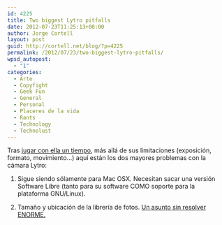 ```yaml
---
id: 4225
title: Two biggest Lytro pitfalls
date: 2012-07-23T11:25:13+00:00
author: Jorge Cortell
layout: post
guid: http://cortell.net/blog/?p=4225
permalink: /2012/07/23/two-biggest-lytro-pitfalls/
wpsd_autopost:
  - "1"
categories:
  - Arte
  - Copyfight
  - Geek Fun
  - General
  - Personal
  - Placeres de la vida
  - Rants
  - Technology
  - Technolust
---
```

Tras <a title="http://cortell.net/blog/2012/05/playing-with-my-new-lytro/" href="http://cortell.net/blog/2012/05/playing-with-my-new-lytro/" target="_blank">jugar con ella un tiempo,</a> más allá de sus limitaciones (exposición, formato, movimiento&#8230;) aquí están los dos mayores problemas con la cámara Lytro:

1) Sigue siendo sólamente para Mac OSX. Necesitan sacar una versión Software Libre (tanto para su software COMO soporte para la plataforma GNU/Linux).

2) Tamaño y ubicación de la librería de fotos. <a title="http://support.lytro.com/entries/21079071-is-there-any-way-to-control-where-images-are-stored-on-my-computer" href="http://support.lytro.com/entries/21079071-is-there-any-way-to-control-where-images-are-stored-on-my-computer" target="_blank">Un asunto sin resolver ENORME.</a>